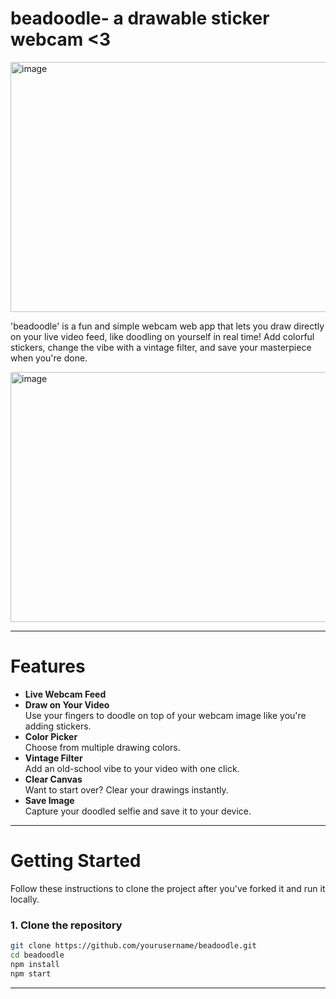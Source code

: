 # beadoodle- a drawable sticker webcam <3

<img width="600" height="400" alt="image" src="https://github.com/user-attachments/assets/818063fd-f164-4c2c-b2b3-b16b5db7d1ff" /> 

'beadoodle' is a fun and simple webcam web app that lets you draw directly on your live video feed, like doodling on yourself in real time! Add colorful stickers, change the vibe with a vintage filter, and save your masterpiece when you're done. 

<img width="600" height="400" alt="image" src="https://github.com/user-attachments/assets/b9e53f05-7eab-4730-84ed-a13d9647a4ae" />

---
#  Features

- **Live Webcam Feed**  
- **Draw on Your Video**  
  Use your fingers to doodle on top of your webcam image like you're adding stickers.
- **Color Picker**  
  Choose from multiple drawing colors.
- **Vintage Filter**  
  Add an old-school vibe to your video with one click.
- **Clear Canvas**  
  Want to start over? Clear your drawings instantly.
- **Save Image**  
  Capture your doodled selfie and save it to your device.

---

# Getting Started

Follow these instructions to clone the project after you've forked it and run it locally.

### 1. Clone the repository

```bash
git clone https://github.com/yourusername/beadoodle.git
cd beadoodle
npm install
npm start
```

---

